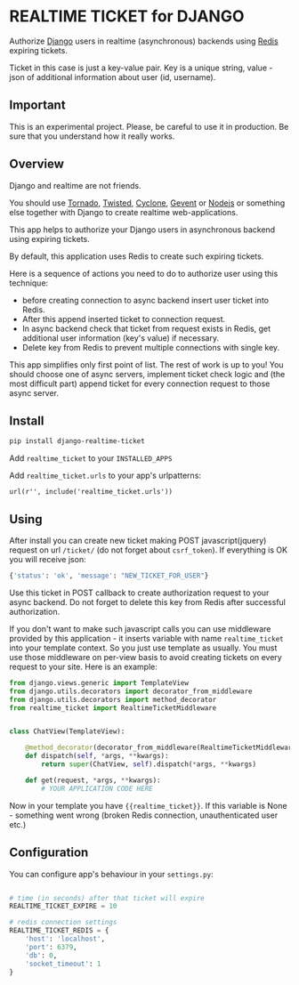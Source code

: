 REALTIME TICKET for DJANGO
==========================
Authorize [Django](https://www.djangoproject.com/) users in realtime (asynchronous) backends using [Redis](http://redis.io/) expiring tickets.

Ticket in this case is just a key-value pair. Key is a unique string, value - json of additional information about user (id, username).

Important
---------
This is an experimental project. Please, be careful to use it in production. Be sure that you understand how it really works. 

Overview
--------
Django and realtime are not friends.

You should use [Tornado](https://github.com/facebook/tornado), [Twisted](http://twistedmatrix.com/trac/), [Cyclone](https://github.com/fiorix/cyclone), [Gevent](https://github.com/SiteSupport/gevent) or [Nodejs](https://github.com/joyent/node) or something else together with Django to create realtime web-applications.

This app helps to authorize your Django users in asynchronous backend using expiring tickets.

By default, this application uses Redis to create such expiring tickets.

Here is a sequence of actions you need to do to authorize user using this technique:

* before creating connection to async backend insert user ticket into Redis.
* After this append inserted ticket to connection request.
* In async backend check that ticket from request exists in Redis, get additional user information (key's value) if necessary.
* Delete key from Redis to prevent multiple connections with single key.

This app simplifies only first point of list. The rest of work is up to you! You should choose one of async servers, implement ticket check logic and (the most difficult part) append ticket for every connection request to those async server.

Install
------

```bash
pip install django-realtime-ticket
```

Add `realtime_ticket` to your `INSTALLED_APPS`

Add `realtime_ticket.urls` to your app's urlpatterns:
```
url(r'', include('realtime_ticket.urls'))
```

Using
-----

After install you can create new ticket making POST javascript(jquery) request on url `/ticket/` (do not forget about `csrf_token`).
If everything is OK you will receive json:
```python
{'status': 'ok', 'message': "NEW_TICKET_FOR_USER"}
```

Use this ticket in POST callback to create authorization request to your async backend. Do not forget to delete this key from Redis after successful authorization.

If you don't want to make such javascript calls you can use middleware provided by this application - it inserts
variable with name `realtime_ticket` into your template context. So you just use template as usually. You must use
those middleware on per-view basis to avoid creating tickets on every request to your site. Here is an example:

```python
from django.views.generic import TemplateView
from django.utils.decorators import decorator_from_middleware
from django.utils.decorators import method_decorator
from realtime_ticket import RealtimeTicketMiddleware


class ChatView(TemplateView):

    @method_decorator(decorator_from_middleware(RealtimeTicketMiddleware))
    def dispatch(self, *args, **kwargs):
        return super(ChatView, self).dispatch(*args, **kwargs)

	def get(request, *args, **kwargs):
		# YOUR APPLICATION CODE HERE
```

Now in your template you have `{{realtime_ticket}}`. If this variable is None - something went wrong (broken Redis connection, unauthenticated user etc.)


Configuration
-------------

You can configure app's behaviour in your `settings.py`:
```python

# time (in seconds) after that ticket will expire
REALTIME_TICKET_EXPIRE = 10

# redis connection settings
REALTIME_TICKET_REDIS = {
    'host': 'localhost',
    'port': 6379,
    'db': 0,
    'socket_timeout': 1
}
```
